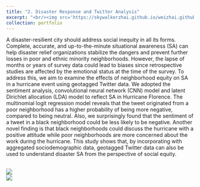 ```yaml
---
title: "2. Disaster Response and Twitter Analysis"
excerpt: "<br/><img src='https://skywalkerzhai.github.io/weizhai.github.io/images/twitter_sentiment.jpg'>"
collection: portfolio
---
```


A disaster-resilient city should address social inequity in all its forms. Complete, accurate, and up-to-the-minute situational awareness (SA) can help disaster relief organizations stabilize the dangers and prevent further losses in poor and ethnic minority neighborhoods. However, the lapse of months or years of survey data could lead to biases since retrospective studies are affected by the emotional status at the time of the survey. To address this, we aim to examine the effects of neighborhood equity on SA in a hurricane event using geotagged Twitter data. We adopted the sentiment analysis, convolutional neural network (CNN) model and latent Dirichlet allocation (LDA) model to reflect SA in Hurricane Florence. The multinomial logit regression model reveals that the tweet originated from a poor neighborhood has a higher probability of being more negative, compared to being neutral. Also, we surprisingly found that the sentiment of a tweet in a black neighborhood could be less likely to be negative. Another novel finding is that black neighborhoods could discuss the hurricane with a positive attitude while poor neighborhoods are more concerned about the work during the hurricane. This study shows that, by incorporating with aggregated sociodemographic data, geotagged Twitter data can also be used to understand disaster SA from the perspective of social equity.

<br/><img src='https://skywalkerzhai.github.io/weizhai.github.io/images/twitter_framework.jpg'>
<br/><img src='https://skywalkerzhai.github.io/weizhai.github.io/images/twitter_DL.jpg'>
